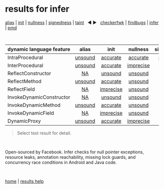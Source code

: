 # results for infer

[alias](https://github.com/michaelemery/staticanalysis/blob/master/results/alias/README.md) | [init](https://github.com/michaelemery/staticanalysis/blob/master/results/init/README.md) | [nullness](https://github.com/michaelemery/staticanalysis/blob/master/results/nullness/README.md) | [signedness](https://github.com/michaelemery/staticanalysis/blob/master/results/signedness/README.md) | [taint](https://github.com/michaelemery/staticanalysis/blob/master/results/taint/README.md) &nbsp; &#x25c0; &#x25b6; &nbsp; [checkerfwk](https://github.com/michaelemery/staticanalysis/blob/master/results/tool/checkerframework.md) | [findbugs](https://github.com/michaelemery/staticanalysis/blob/master/results/tool/findbugs.md) | [infer](https://github.com/michaelemery/staticanalysis/blob/master/results/tool/infer.md) | [pmd](https://github.com/michaelemery/staticanalysis/blob/master/results/tool/pmd.md)

<br>

| dynamic language feature | alias | init | nullness | signedness | taint |
| --- | :---: | :---: | :---: | :---: | :---: |
| IntraProcedural | [unsound](https://github.com/michaelemery/staticanalysis/blob/master/results/alias/infer.md#IntraProcedural) | [accurate](https://github.com/michaelemery/staticanalysis/blob/master/results/init/infer.md#IntraProcedural) | [accurate](https://github.com/michaelemery/staticanalysis/blob/master/results/nullness/infer.md#IntraProcedural) | [unsound](https://github.com/michaelemery/staticanalysis/blob/master/results/signedness/infer.md#IntraProcedural) | [unsound](https://github.com/michaelemery/staticanalysis/blob/master/results/taint/infer.md#IntraProcedural) |
| InterProcedural | [unsound](https://github.com/michaelemery/staticanalysis/blob/master/results/alias/infer.md#InterProcedural) | [accurate](https://github.com/michaelemery/staticanalysis/blob/master/results/init/infer.md#InterProcedural) | [imprecise](https://github.com/michaelemery/staticanalysis/blob/master/results/nullness/infer.md#InterProcedural) |  | [unsound](https://github.com/michaelemery/staticanalysis/blob/master/results/taint/infer.md#InterProcedural) |
| ReflectConstructor | [NA](https://github.com/michaelemery/staticanalysis/blob/master/results/alias/infer.md#ReflectConstructor) | [unsound](https://github.com/michaelemery/staticanalysis/blob/master/results/init/infer.md#ReflectConstructor) | [unsound](https://github.com/michaelemery/staticanalysis/blob/master/results/nullness/findbugs.md#ReflectConstructor) |  | [unsound](https://github.com/michaelemery/staticanalysis/blob/master/results/taint/infer.md#ReflectConstructor) |
| ReflectMethod | [unsound](https://github.com/michaelemery/staticanalysis/blob/master/results/alias/infer.md#ReflectMethod) | [accurate](https://github.com/michaelemery/staticanalysis/blob/master/results/init/infer.md#ReflectMethod) | [unsound](https://github.com/michaelemery/staticanalysis/blob/master/results/nullness/infer.md#ReflectMethod) |  | [unsound](https://github.com/michaelemery/staticanalysis/blob/master/results/taint/infer.md#ReflectMethod) |
| ReflectField | [NA](https://github.com/michaelemery/staticanalysis/blob/master/results/alias/infer.md#ReflectField) |  [imprecise](https://github.com/michaelemery/staticanalysis/blob/master/results/init/infer.md#ReflectField)| [unsound](https://github.com/michaelemery/staticanalysis/blob/master/results/nullness/infer.md#ReflectField) |  | [unsound](https://github.com/michaelemery/staticanalysis/blob/master/results/taint/infer.md#ReflectField) |
| InvokeDynamicConstructor | [NA](https://github.com/michaelemery/staticanalysis/blob/master/results/alias/infer.md#InvokeDynamicConstructor) | [unsound](https://github.com/michaelemery/staticanalysis/blob/master/results/init/infer.md#InvokeDynamicConstructor) | [unsound](https://github.com/michaelemery/staticanalysis/blob/master/results/infer/findbugs.md#InvokeDynamicConstructor) |  | [unsound](https://github.com/michaelemery/staticanalysis/blob/master/results/taint/infer.md#InvokeDynamicConstructor) |
| InvokeDynamicMethod | [unsound](https://github.com/michaelemery/staticanalysis/blob/master/results/alias/infer.md#InvokeDynamicMethod) | [accurate](https://github.com/michaelemery/staticanalysis/blob/master/results/init/infer.md#InvokeDynamicMethod) | [unsound](https://github.com/michaelemery/staticanalysis/blob/master/results/nullness/infer.md#InvokeDynamicMethod) |  | [unsound](https://github.com/michaelemery/staticanalysis/blob/master/results/taint/infer.md#InvokeDynamicMethod) |
| InvokeDynamicField | [NA](https://github.com/michaelemery/staticanalysis/blob/master/results/alias/infer.md#InvokeDynamicField) | [imprecise](https://github.com/michaelemery/staticanalysis/blob/master/results/init/infer.md#InvokeDynamicField) | [unsound](https://github.com/michaelemery/staticanalysis/blob/master/results/nullness/infer.md#InvokeDynamicField) |  | [unsound](https://github.com/michaelemery/staticanalysis/blob/master/results/taint/infer.md#InvokeDynamicField) |
| DynamicProxy | [unsound](https://github.com/michaelemery/staticanalysis/blob/master/results/alias/infer.md#DynamicProxy) | [accurate](https://github.com/michaelemery/staticanalysis/blob/master/results/init/infer.md#DynamicProxy) | [imprecise](https://github.com/michaelemery/staticanalysis/blob/master/results/nullness/infer.md#DynamicProxy) |  | [unsound](https://github.com/michaelemery/staticanalysis/blob/master/results/taint/infer.md#DynamicProxy) |

> Select test result for detail.

<br>

Open-sourced by Facebook. Infer checks for null pointer exceptions, resource leaks, annotation reachability, missing lock guards, and concurrency race conditions in Android and Java code.

<br>

[home](https://github.com/michaelemery/staticanalysis) | [results help](https://github.com/michaelemery/staticanalysis/blob/master/results/README.md)
